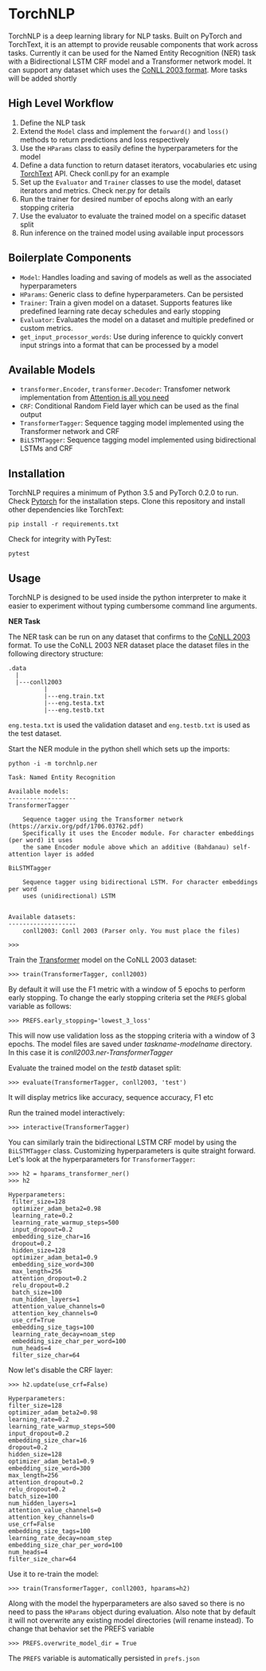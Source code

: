 # TorchNLP
TorchNLP is a deep learning library for NLP tasks. Built on PyTorch and TorchText, it is an attempt to provide reusable components that work across tasks. Currently it can be used for the Named Entity Recognition (NER) task with a Bidirectional LSTM CRF model and a Transformer network model. It can support any dataset which uses the [CoNLL 2003 format](https://www.clips.uantwerpen.be/conll2003/ner/). More tasks will be added shortly

## High Level Workflow
1. Define the NLP task
2. Extend the `Model` class and implement the `forward()` and `loss()` methods to return predictions and loss respectively
3. Use the `HParams` class to easily define the hyperparameters for the model
4. Define a data function to return dataset iterators, vocabularies etc using [TorchText](https://github.com/pytorch/text) API. Check conll.py for an example
5. Set up the `Evaluator` and `Trainer` classes to use the model, dataset iterators and metrics. Check ner.py for details
6. Run the trainer for desired number of epochs along with an early stopping criteria
7. Use the evaluator to evaluate the trained model on a specific dataset split
8. Run inference on the trained model using available input processors

## Boilerplate Components
* `Model`: Handles loading and saving of models as well as the associated hyperparameters
* `HParams`: Generic class to define hyperparameters. Can be persisted
* `Trainer`: Train a given model on a dataset. Supports features like predefined learning rate decay schedules and early stopping
* `Evaluator`: Evaluates the model on a dataset and multiple predefined or custom metrics. 
* `get_input_processor_words`: Use during inference to quickly convert input strings into a format that can be processed by a model

## Available Models
* `transformer.Encoder`, `transformer.Decoder`: Transfomer network implementation from [Attention is all you need](https://arxiv.org/abs/1706.03762)
* `CRF`: Conditional Random Field layer which can be used as the final output
* `TransformerTagger`: Sequence tagging model implemented using the Transformer network and CRF
* `BiLSTMTagger`: Sequence tagging model implemented using bidirectional LSTMs and CRF

## Installation
TorchNLP requires a minimum of Python 3.5 and PyTorch 0.2.0 to run. Check [Pytorch](http://pytorch.org/) for the installation steps.
Clone this repository and install other dependencies like TorchText:
```
pip install -r requirements.txt
```
Check for integrity with PyTest:
```
pytest
```

## Usage
TorchNLP is designed to be used inside the python interpreter to make it easier to experiment without typing cumbersome command line arguments. 

**NER Task**

The NER task can be run on any dataset that confirms to the [CoNLL 2003](https://www.clips.uantwerpen.be/conll2003/ner/) format. To use the CoNLL 2003 NER dataset place the dataset files in the following directory structure:
```
.data
  |
  |---conll2003
          |
          |---eng.train.txt
          |---eng.testa.txt
          |---eng.testb.txt
```
`eng.testa.txt` is used the validation dataset and `eng.testb.txt` is used as the test dataset.

Start the NER module in the python shell which sets up the imports:
```
python -i -m torchnlp.ner
```
```
Task: Named Entity Recognition

Available models:
-------------------
TransformerTagger

    Sequence tagger using the Transformer network (https://arxiv.org/pdf/1706.03762.pdf)
    Specifically it uses the Encoder module. For character embeddings (per word) it uses
    the same Encoder module above which an additive (Bahdanau) self-attention layer is added

BiLSTMTagger

    Sequence tagger using bidirectional LSTM. For character embeddings per word
    uses (unidirectional) LSTM


Available datasets:
-------------------
    conll2003: Conll 2003 (Parser only. You must place the files)

>>>
```

Train the [Transformer](https://arxiv.org/abs/1706.03762) model on the CoNLL 2003 dataset:
```
>>> train(TransformerTagger, conll2003)
```
By default it will use the F1 metric with a window of 5 epochs to perform early stopping. To change the early stopping criteria set the `PREFS` global variable as follows:
```
>>> PREFS.early_stopping='lowest_3_loss'
```
This will now use validation loss as the stopping criteria with a window of 3 epochs. The model files are saved under *taskname-modelname* directory. In this case it is *conll2003.ner-TransformerTagger*

Evaluate the trained model on the *testb* dataset split:
```
>>> evaluate(TransformerTagger, conll2003, 'test')
```
It will display metrics like accuracy, sequence accuracy, F1 etc

Run the trained model interactively:
```
>>> interactive(TransformerTagger)
```
You can similarly train the bidirectional LSTM CRF model by using the `BiLSTMTagger` class.
Customizing hyperparameters is quite straight forward. Let's look at the hyperparameters for `TransformerTagger`:
```
>>> h2 = hparams_transformer_ner()
>>> h2

Hyperparameters:
 filter_size=128
 optimizer_adam_beta2=0.98
 learning_rate=0.2
 learning_rate_warmup_steps=500
 input_dropout=0.2
 embedding_size_char=16
 dropout=0.2
 hidden_size=128
 optimizer_adam_beta1=0.9
 embedding_size_word=300
 max_length=256
 attention_dropout=0.2
 relu_dropout=0.2
 batch_size=100
 num_hidden_layers=1
 attention_value_channels=0
 attention_key_channels=0
 use_crf=True
 embedding_size_tags=100
 learning_rate_decay=noam_step
 embedding_size_char_per_word=100
 num_heads=4
 filter_size_char=64
 ```
 Now let's disable the CRF layer:
 ```
 >>> h2.update(use_crf=False)

Hyperparameters:
 filter_size=128
 optimizer_adam_beta2=0.98
 learning_rate=0.2
 learning_rate_warmup_steps=500
 input_dropout=0.2
 embedding_size_char=16
 dropout=0.2
 hidden_size=128
 optimizer_adam_beta1=0.9
 embedding_size_word=300
 max_length=256
 attention_dropout=0.2
 relu_dropout=0.2
 batch_size=100
 num_hidden_layers=1
 attention_value_channels=0
 attention_key_channels=0
 use_crf=False
 embedding_size_tags=100
 learning_rate_decay=noam_step
 embedding_size_char_per_word=100
 num_heads=4
 filter_size_char=64
 ```
 Use it to re-train the model:
 ```
 >>> train(TransformerTagger, conll2003, hparams=h2)
 ```
 Along with the model the hyperparameters are also saved so there is no need to pass the `HParams` object during evaluation. Also note that by default it will not overwrite any existing model directories (will rename instead). To change that behavior set the PREFS variable
 ```
 >>> PREFS.overwrite_model_dir = True
 ```
 The `PREFS` variable is automatically persisted in `prefs.json`
